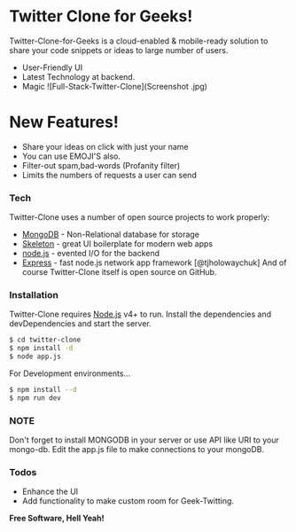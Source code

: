 # Twitter Clone for Geeks!
 Twitter-Clone-for-Geeks is a cloud-enabled & mobile-ready solution to share your code snippets or ideas to large number of users.
   - User-Friendly UI
   - Latest Technology at backend.
   - Magic
 ![Full-Stack-Twitter-Clone](Screenshot .jpg)
 # New Features!
  - Share your ideas on click with just your name
  - You can use EMOJI'S also.
  - Filter-out spam,bad-words (Profanity filter)
  - Limits the numbers of requests a user can send
 ### Tech
 Twitter-Clone uses a number of open source projects to work properly:
* [MongoDB] - Non-Relational database for storage
* [Skeleton] - great UI boilerplate for modern web apps
* [node.js] - evented I/O for the backend
* [Express] - fast node.js network app framework [@tjholowaychuk]
 And of course Twitter-Clone itself is open source on GitHub.
 ### Installation
 Twitter-Clone requires [Node.js](https://nodejs.org/) v4+ to run.
 Install the dependencies and devDependencies and start the server.
 ```sh
$ cd twitter-clone
$ npm install -d
$ node app.js
```
 For Development environments...
 ```sh
$ npm install --d
$ npm run dev
```
 ### NOTE
Don't forget to install MONGODB in your server or use API like URI to your mongo-db.
Edit the app.js file to make connections to your mongoDB.
 ### Todos
 - Enhance the UI
 - Add functionality to make custom room for Geek-Twitting.
 
 **Free Software, Hell Yeah!**
 
   [git-repo-url]: <https://github.com/joemccann/dillinger.git>
   [MongoDB]: <https://www.mongodb.com/>
   [Skeleton]: <http://getskeleton.com/>
   [node.js]: <http://nodejs.org>
   [express]: <http://expressjs.com>
